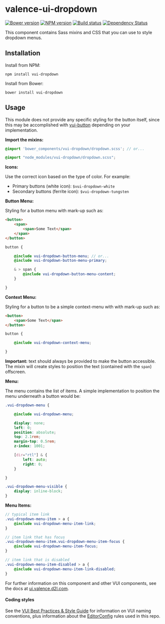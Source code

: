 # valence-ui-dropdown
[![Bower version][bower-image]][bower-url]
[![NPM version][npm-image]][npm-url]
[![Build status][ci-image]][ci-url]
[![Dependency Status][dependencies-image]][dependencies-url]

This component contains Sass mixins and CSS that you can use to style dropdown menus.

## Installation

Install from NPM:
```shell
npm install vui-dropdown
```

Install from Bower:
```shell
bower install vui-dropdown
```

## Usage

This module does not provide any specific styling for the button itself, since this may be accomplished with [vui-button](https://github.com/Brightspace/valence-ui-button) depending on your implementation.

**Import the mixins:**

```scss
@import 'bower_components/vui-dropdown/dropdown.scss'; // or...

@import "node_modules/vui-dropdown/dropdown.scss";
```

**Icons:**

Use the correct icon based on the type of color. For example:

* Primary buttons (white icon): `$vui-dropdown-white`
* Secondary buttons (ferrite icon): `$vui-dropdown-tungsten`

**Button Menu:**

Styling for a button menu with mark-up such as:

```html
<button>
	<span>
		<span>Some Text</span>
	</span>
</button>
```

```scss
button {

	@include vui-dropdown-button-menu; // or...
	@include vui-dropdown-button-menu-primary;

	& > span {
		@include vui-dropdown-button-menu-content;
	}

}
```

**Context Menu:**

Styling for a button to be a simple context-menu with with mark-up such as:

```html
<button>
	<span>Some Text</span>
</button>
```

```scss
button {

	@include vui-dropdown-context-menu;

}
```

**Important:** text should always be provided to make the button accessible. The mixin will create styles to position the text (contained with the `span`) offscreen.

**Menu:**

The menu contains the list of items. A simple implementation to position the menu underneath a button would be:

```scss
.vui-dropdown-menu {

	@include vui-dropdown-menu; 

	display: none;
	left: 0;
	position: absolute;
	top: 2.1rem;
	margin-top: 0.5rem;
	z-index: 1001;

	[dir="rtl"] & {
		left: auto;
		right: 0;
	}

}

.vui-dropdown-menu-visible {
	display: inline-block;
}
```

**Menu Items:**

```scss
// typical item link
.vui-dropdown-menu-item > a {
	@include vui-dropdown-menu-item-link;
}

// item link that has focus
.vui-dropdown-menu-item.vui-dropdown-menu-item-focus {
	@include vui-dropdown-menu-item-focus;
}

// item link that is disabled
.vui-dropdown-menu-item-disabled > a {
	@include vui-dropdown-menu-item-link-disabled;
}
```

For further information on this component and other VUI components, see the docs at [ui.valence.d2l.com](http://ui.valence.d2l.com/).

#### Coding styles

See the [VUI Best Practices & Style Guide](https://github.com/Brightspace/valence-ui-docs/wiki/Best-Practices-&-Style-Guide) for information on VUI naming conventions, plus information about the [EditorConfig](http://editorconfig.org) rules used in this repo.

[bower-url]: http://bower.io/search/?q=vui-dropdown
[bower-image]: https://img.shields.io/bower/v/vui-dropdown.svg
[npm-url]: https://www.npmjs.org/vui-dropdown
[npm-image]: https://img.shields.io/npm/v/vui-dropdown.svg
[ci-url]: https://travis-ci.org/Brightspace/valence-ui-dropdown
[ci-image]: https://travis-ci.org/Brightspace/valence-ui-dropdown.svg?branch=master
[dependencies-url]: https://david-dm.org/Brightspace/valence-ui-dropdown
[dependencies-image]: https://img.shields.io/david/Brightspace/valence-ui-dropdown.svg
